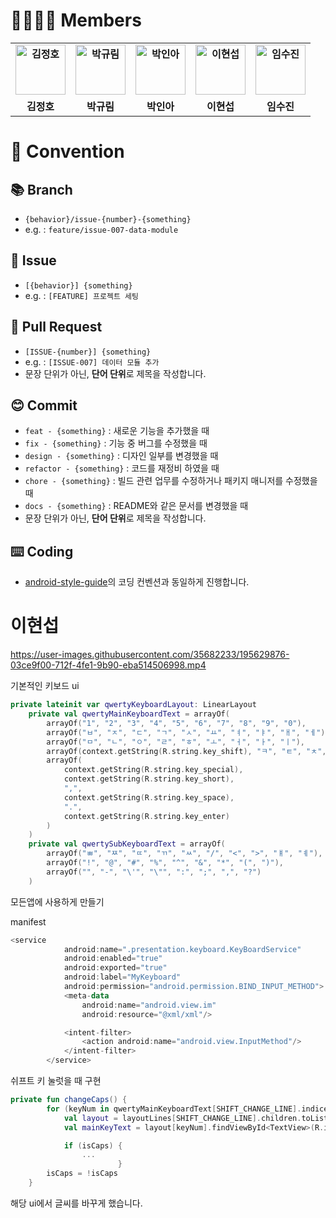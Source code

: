 # 👨‍👨‍👦‍👦 Members

<div align="center">
  <table style="font-weight : bold">
      <tr>
          <td align="center">
              <a href="https://github.com/hoyahozz">                 
                  <img alt="김정호" src="https://avatars.githubusercontent.com/hoyahozz" width="80" />            
              </a>
          </td>
          <td align="center">
              <a href="https://github.com/gyurim">                 
                  <img alt="박규림" src="https://avatars.githubusercontent.com/gyurim" width="80" />            
              </a>
          </td>
          <td align="center">
              <a href="https://github.com/INAH-PAK">                 
                  <img alt="박인아" src="https://avatars.githubusercontent.com/INAH-PAK" width="80" />            
              </a>
          </td>
          <td align="center">
              <a href="https://github.com/leehandsub">                 
                  <img alt="이현섭" src="https://avatars.githubusercontent.com/leehandsub" width="80" />            
              </a>
          </td>
          <td align="center">
              <a href="https://github.com/sujin-kk">                 
                  <img alt="임수진" src="https://avatars.githubusercontent.com/sujin-kk" width="80" />            
              </a>
          </td>
      </tr>
      <tr>
          <td align="center">김정호</td>
          <td align="center">박규림</td>
          <td align="center">박인아</td>
          <td align="center">이현섭</td>
          <td align="center">임수진</td>
      </tr>
  </table>
</div>

# 🤝 Convention

## 📚 Branch

- `{behavior}/issue-{number}-{something}` 
- e.g. : `feature/issue-007-data-module`

## 🤔 Issue

- `[{behavior}] {something}`
- e.g. : `[FEATURE] 프로젝트 세팅`

## 🤲 Pull Request

- `[ISSUE-{number}] {something}`
- e.g. : `[ISSUE-007] 데이터 모듈 추가`
- 문장 단위가 아닌, **단어 단위**로 제목을 작성합니다.

## 😊 Commit

- `feat - {something}` : 새로운 기능을 추가했을 때
- `fix - {something}` : 기능 중 버그를 수정했을 때
- `design - {something}` : 디자인 일부를 변경했을 때
- `refactor - {something}` : 코드를 재정비 하였을 때
- `chore - {something}` : 빌드 관련 업무를 수정하거나 패키지 매니저를 수정했을 때
- `docs - {something}` : README와 같은 문서를 변경했을 때
- 문장 단위가 아닌, **단어 단위**로 제목을 작성합니다.

## ⌨️ Coding
- [android-style-guide](https://github.com/PRNDcompany/android-style-guide)의 코딩 컨벤션과 동일하게 진행합니다.


# 이현섭

https://user-images.githubusercontent.com/35682233/195629876-03ce9f00-712f-4fe1-9b90-eba514506998.mp4

기본적인 키보드 ui

```kotlin
private lateinit var qwertyKeyboardLayout: LinearLayout
    private val qwertyMainKeyboardText = arrayOf(
        arrayOf("1", "2", "3", "4", "5", "6", "7", "8", "9", "0"),
        arrayOf("ㅂ", "ㅈ", "ㄷ", "ㄱ", "ㅅ", "ㅛ", "ㅕ", "ㅑ", "ㅐ", "ㅔ"),
        arrayOf("ㅁ", "ㄴ", "ㅇ", "ㄹ", "ㅎ", "ㅗ", "ㅓ", "ㅏ", "ㅣ"),
        arrayOf(context.getString(R.string.key_shift), "ㅋ", "ㅌ", "ㅊ", "ㅍ", "ㅠ", "ㅜ", "ㅡ", context.getString(R.string.key_back)),
        arrayOf(
            context.getString(R.string.key_special),
            context.getString(R.string.key_short),
            ",",
            context.getString(R.string.key_space),
            ".",
            context.getString(R.string.key_enter)
        )
    )
    private val qwertySubKeyboardText = arrayOf(
        arrayOf("ㅃ", "ㅉ", "ㄸ", "ㄲ", "ㅆ", "/", "<", ">", "ㅒ", "ㅖ"),
        arrayOf("!", "@", "#", "%", "^", "&", "*", "(", ")"),
        arrayOf("", "-", "\'", "\"", ":", ";", ",", "?")
    )
```

모든앱에 사용하게 만들기

manifest

```kotlin
<service
            android:name=".presentation.keyboard.KeyBoardService"
            android:enabled="true"
            android:exported="true"
            android:label="MyKeyboard"
            android:permission="android.permission.BIND_INPUT_METHOD">
            <meta-data
                android:name="android.view.im"
                android:resource="@xml/xml"/>

            <intent-filter>
                <action android:name="android.view.InputMethod"/>
            </intent-filter>
        </service>
```

쉬프트 키 눌럿을 때 구현

```kotlin
private fun changeCaps() {
        for (keyNum in qwertyMainKeyboardText[SHIFT_CHANGE_LINE].indices) {
            val layout = layoutLines[SHIFT_CHANGE_LINE].children.toList()
            val mainKeyText = layout[keyNum].findViewById<TextView>(R.id.main_key_text)

            if (isCaps) {
                ...
						}
        isCaps = !isCaps
    }
```

해당 ui에서 글씨를 바꾸게 했습니다.
